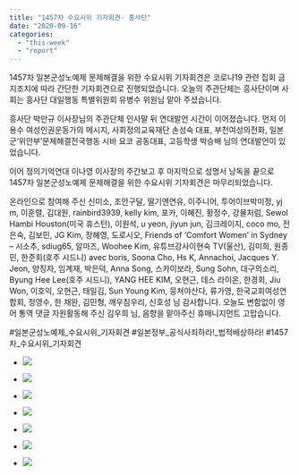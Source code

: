 ```yaml
---
title: "1457차 수요시위 기자회견- 흥사단"
date: "2020-09-16"
categories: 
  - "this-week"
  - "report"
---
```


1457차 일본군성노예제 문제해결을 위한 수요시위 기자회견은 코로나19 관련 집회 금지조치에 따라 간단한 기자회견으로 진행되었습니다. 오늘의 주관단체는 흥사단이며 사회는 흥사단 대일행동 특별위원회 유병수 위원님 맡아 주셨습니다.

흥사단 박만규 이사장님의 주관단체 인사말 뒤 연대발언 시간이 이어졌습니다. 먼저 이용수 여성인권운동가의 메시지, 사회정의교육재단 손성숙 대표, 부천여성의전화, 일본군‘위안부’문제해결전국행동 시바 요코 공동대표, 고등학생 박승배 님의 연대발언이 있었습니다.

이어 정의기억연대 이나영 이사장의 주간보고 후 마지막으로 성명서 낭독을 끝으로 1457차 일본군성노예제 문제해결을 위한 수요시위 기자회견은 마무리되었습니다.

온라인으로 참여해 주신 신미소, 조안구달, 딸기엔연유, 이주니어, 투어이브박미정, yj m, 이훈렬, 김대원, rainbird3939, kelly kim, 포카, 이혜진, 황정수, 강물처럼, Sewol Hambi Houston(​미국 휴스턴), 이원석, u yeon, jiyun jun, 김크레이지, coco mo, 전은숙, 김보민, JG Kim, 장혜영, 도로시오, Friends of ‘Comfort Women’ in Sydney – 시소추, sdiug65, 알마즈, Woohee Kim, 유튜브강사이현숙 TV(​울산), 김미희, 원종민, 한준희(호주 시드니) avec boris, Soona Cho, Hs K, Annachoi, Jacques Y. Jeon, 양징자, 임계재, 박은덕, Anna Song, 스카이보라, Sung Sohn, 대구의소리, Byung Hee Lee(호주 시드니), YANG HEE KIM, 오현근, 데스 라이온, 한경희, Jiu Won, 이호익, 오현근, 태일김, Sun Young Kim, 뭉쳐야산다, 류가영, 한국교회여성연합회, 정영수, 한 채완, 김민형, 깨우침우리, 신호성 ​님 감사합니다. 오늘도 변함없이 영어 통역 댓글 자원활동해 주신 김우희 님, 음향을 맡아주신 휴매니지먼트 고맙습니다.

#일본군성노예제\_수요시위\_기자회견 #일본정부\_공식사죄하라!\_법적배상하라! #1457차\_수요시위\_기자회견

- ![](http://womenandwar.net/kr/wp-content/uploads/2020/09/크기변환IMGP9664.jpg)
    
- ![](http://womenandwar.net/kr/wp-content/uploads/2020/09/크기변환IMGP9677.jpg)
    
- ![](http://womenandwar.net/kr/wp-content/uploads/2020/09/크기변환IMGP9696.jpg)
    
- ![](http://womenandwar.net/kr/wp-content/uploads/2020/09/크기변환IMGP9701.jpg)
    
- ![](http://womenandwar.net/kr/wp-content/uploads/2020/09/크기변환IMGP9722.jpg)
    
- ![](http://womenandwar.net/kr/wp-content/uploads/2020/09/크기변환IMGP9751.jpg)
    
- ![](http://womenandwar.net/kr/wp-content/uploads/2020/09/크기변환IMGP9784.jpg)
